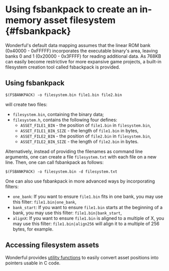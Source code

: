 Using fsbankpack to create an in-memory asset filesystem {#fsbankpack}
===================================

Wonderful's default data mapping assumes that the linear ROM bank (0x40000 - 0xFFFFF) incorporates the executable binary's area,
leaving banks 0 and 1 (0x20000 - 0x3FFFF) for reading additional data. As 768KB can easily become restrictive for more expansive
game projects, a built-in filesystem creation tool called fsbackpack is provided.

## Using fsbankpack

    $(FSBANKPACK) -o filesystem.bin file1.bin file2.bin

will create two files:

 * `filesystem.bin`, containing the binary data;
 * `filesystem.h`, contains the following four defines:
   * `ASSET_FILE1_BIN` - the position of `file1.bin` in `filesystem.bin`,
   * `ASSET_FILE1_BIN_SIZE` - the length of `file1.bin` in bytes,
   * `ASSET_FILE2_BIN` - the position of `file2.bin` in `filesystem.bin`,
   * `ASSET_FILE2_BIN_SIZE` - the length of `file2.bin` in bytes.

Alternatively, instead of providing the filenames as command line arguments, one can create a file `filesystem.txt` with each file on a new line. Then, one can call fsbankpack as follows:

    $(FSBANKPACK) -o filesystem.bin -d filesystem.txt

One can also use fsbankpack in more advanced ways by incorporating filters:

 * `one_bank`: If you want to ensure `file1.bin` fits in one bank, you may use this filter: `file1.bin|one_bank`,
 * `bank_start`: If you want to ensure `file1.bin` starts at the beginning of a bank, you may use this filter: `file1.bin|bank_start`,
 * `alignX`: If you want to ensure `file1.bin` is aligned to a multiple of X, you may use this filter: `file1.bin|align256` will align it to a multiple of 256 bytes, for example.

## Accessing filesystem assets

Wonderful provides [utility functions](#CartridgeAsset) to easily convert asset positions into pointers usable in C code.